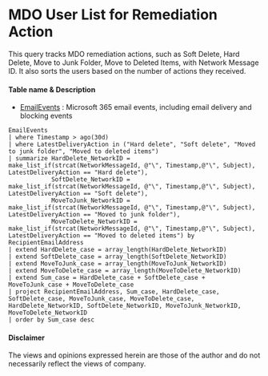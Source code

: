 # MDO User List for Remediation Action
This query tracks MDO remediation actions, such as Soft Delete, Hard Delete, Move to Junk Folder, Move to Deleted Items, with Network Message ID. 
It also sorts the users based on the number of actions they received.

#### Table name & Description
- [EmailEvents](https://learn.microsoft.com/en-us/microsoft-365/security/defender/advanced-hunting-emailevents-table?view=o365-worldwide) : Microsoft 365 email events, including email delivery and blocking events
 
```kusto
EmailEvents
| where Timestamp > ago(30d)
| where LatestDeliveryAction in ("Hard delete", "Soft delete", "Moved to junk folder", "Moved to deleted items")
| summarize HardDelete_NetworkID = make_list_if(strcat(NetworkMessageId, @"\", Timestamp,@"\", Subject), LatestDeliveryAction == "Hard delete"),  
            SoftDelete_NetworkID = make_list_if(strcat(NetworkMessageId, @"\", Timestamp,@"\", Subject), LatestDeliveryAction == "Soft delete"),
            MoveToJunk_NetworkID = make_list_if(strcat(NetworkMessageId, @"\", Timestamp,@"\", Subject), LatestDeliveryAction == "Moved to junk folder"),
            MoveToDelete_NetworkID = make_list_if(strcat(NetworkMessageId, @"\", Timestamp,@"\", Subject), LatestDeliveryAction == "Moved to deleted items") by RecipientEmailAddress
| extend HardDelete_case = array_length(HardDelete_NetworkID)
| extend SoftDelete_case = array_length(SoftDelete_NetworkID)
| extend MoveToJunk_case = array_length(MoveToJunk_NetworkID)
| extend MoveToDelete_case = array_length(MoveToDelete_NetworkID)
| extend Sum_case = HardDelete_case + SoftDelete_case + MoveToJunk_case + MoveToDelete_case
| project RecipientEmailAddress, Sum_case, HardDelete_case, SoftDelete_case, MoveToJunk_case, MoveToDelete_case, HardDelete_NetworkID, SoftDelete_NetworkID, MoveToJunk_NetworkID, MoveToDelete_NetworkID
| order by Sum_case desc
```

#### Disclaimer
The views and opinions expressed herein are those of the author and do not necessarily reflect the views of company.
